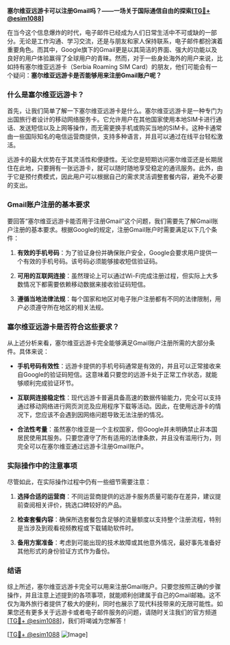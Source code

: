 **塞尔维亚远游卡可以注册Gmail吗？——一场关于国际通信自由的探索[[TG💪+ @esim1088](https://t.me/s/esim1088)]**

在当今这个信息爆炸的时代，电子邮件已经成为人们日常生活中不可或缺的一部分。无论是工作沟通、学习交流，还是与朋友和家人保持联系，电子邮件都扮演着重要角色。而其中，Google旗下的Gmail更是以其简洁的界面、强大的功能以及良好的用户体验赢得了全球用户的青睐。然而，对于一些身处海外的用户来说，比如持有塞尔维亚远游卡（Serbia Roaming SIM Card）的朋友，他们可能会有一个疑问：**塞尔维亚远游卡是否能够用来注册Gmail账户呢？**

### 什么是塞尔维亚远游卡？

首先，让我们简单了解一下塞尔维亚远游卡是什么。塞尔维亚远游卡是一种专门为出国旅行者设计的移动网络服务卡。它允许用户在其他国家使用本地SIM卡进行通话、发送短信以及上网等操作，而无需更换手机或购买当地的SIM卡。这种卡通常由一些国际知名的电信运营商提供，支持多种语言，并且可以通过在线平台轻松激活。

远游卡的最大优势在于其灵活性和便捷性。无论您是短期访问塞尔维亚还是长期居住在此地，只要拥有一张远游卡，就可以随时随地享受稳定的通讯服务。此外，由于它是预付费模式，因此用户可以根据自己的需求灵活调整套餐内容，避免不必要的支出。

### Gmail账户注册的基本要求

要回答“塞尔维亚远游卡能否用于注册Gmail”这个问题，我们需要先了解Gmail账户注册的基本要求。根据Google的规定，注册Gmail账户时需要满足以下几个条件：

1. **有效的手机号码**：为了验证身份并确保账户安全，Google会要求用户提供一个有效的手机号码。该号码必须能够接收短信验证码。
   
2. **可用的互联网连接**：虽然理论上可以通过Wi-Fi完成注册过程，但实际上大多数情况下都需要依赖移动数据来接收验证码短信。

3. **遵循当地法律法规**：每个国家和地区对电子账户注册都有不同的法律限制，用户必须遵守所在地区的相关法规。

### 塞尔维亚远游卡是否符合这些要求？

从上述分析来看，塞尔维亚远游卡完全能够满足Gmail账户注册所需的大部分条件。具体来说：

- **手机号码有效性**：远游卡提供的手机号码通常是有效的，并且可以正常接收来自Google的验证码短信。这意味着只要您的远游卡处于正常工作状态，就能够顺利完成验证环节。
  
- **互联网连接稳定性**：现代远游卡普遍具备高速的数据传输能力，完全可以支持通过移动网络进行网页浏览及应用程序下载等活动。因此，在使用远游卡的情况下，您应该不会遇到因网络问题导致无法注册的情况。

- **合法性考量**：虽然塞尔维亚是一个主权国家，但Google并未明确禁止非本国居民使用其服务。只要您遵守了所有适用的法律条款，并且没有滥用行为，则完全可以在塞尔维亚通过远游卡注册Gmail账户。

### 实际操作中的注意事项

尽管如此，在实际操作过程中仍有一些细节需要注意：

1. **选择合适的运营商**：不同运营商提供的远游卡服务质量可能存在差异，建议提前查阅相关评价，挑选口碑较好的产品。
   
2. **检查套餐内容**：确保所选套餐包含足够的流量额度以支持整个注册流程，特别是当涉及到观看视频教程或下载辅助软件时。
    
3. **备用方案准备**：考虑到可能出现的技术故障或其他意外情况，最好事先准备好其他形式的身份验证方式作为备份。

### 结语

综上所述，塞尔维亚远游卡完全可以用来注册Gmail账户。只要您按照正确的步骤操作，并且注意上述提到的各项事项，就能顺利创建属于自己的Gmail邮箱。这不仅为海外旅行者提供了极大的便利，同时也展示了现代科技带来的无限可能性。如果您还有更多关于远游卡或者电子邮件服务的问题，请随时关注我们的官方频道[[TG💪+ @esim1088](https://t.me/s/esim1088)]，我们将竭诚为您解答！

[[TG💪+ @esim1088](https://t.me/s/esim1088) ![Image](https://i.postimg.cc/4NQfJmqS/Snipaste-2025-05-13-00-14-12.png)]